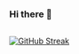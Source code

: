 ### Hi there 👋


<img src="https://komarev.com/ghpvc/?username=makendrang&style=flat-square&color=blue" alt=""/>


[![GitHub Streak](http://github-readme-streak-stats.herokuapp.com?user=makendrang&theme=dark&background=000000)](https://git.io/streak-stats)

<!--
**MakendranG/makendrang** is a ✨ _special_ ✨ repository because its `README.md` (this file) appears on your GitHub profile.

Here are some ideas to get you started:

- 🔭 I’m currently working on ...
- 🌱 I’m currently learning ...
- 👯 I’m looking to collaborate on ...
- 🤔 I’m looking for help with ...
- 💬 Ask me about ...
- 📫 How to reach me: ...
- 😄 Pronouns: ...
- ⚡ Fun fact: ...
-->






